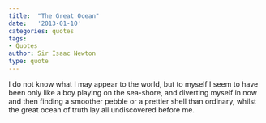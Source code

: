 ```yaml
---
title:  "The Great Ocean"
date:   '2013-01-10'
categories: quotes
tags:
- Quotes
author: Sir Isaac Newton
type: quote
---
```


I do not know what I may appear to the world, but to myself I seem to have been only like a boy playing on the sea-shore, and diverting myself in now and then finding a smoother pebble or a prettier shell than ordinary, whilst the great ocean of truth lay all undiscovered before me.
